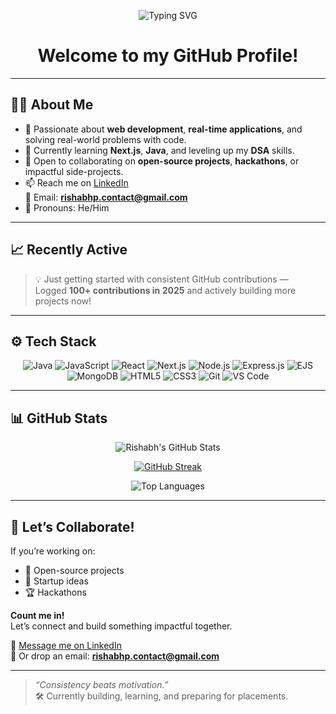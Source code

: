 <p align="center">
  <img src="https://readme-typing-svg.herokuapp.com?font=Fira+Code&size=25&pause=1000&center=true&vCenter=true&width=500&lines=Hi+There!+I'm+Rishabh+👋;Web+Developer+%7C+Hackathon+Enthusiast;Building+Real-World+Apps+with+Code;Always+Learning+💻" alt="Typing SVG" />
</p>

<h1 align="center">Welcome to my GitHub Profile!</h1>

---

## 🙋‍♂️ About Me

- 🔭 Passionate about **web development**, **real-time applications**, and solving real-world problems with code.
- 🌱 Currently learning **Next.js**, **Java**, and leveling up my **DSA** skills.
- 🤝 Open to collaborating on **open-source projects**, **hackathons**, or impactful side-projects.
- 📫 Reach me on [LinkedIn](https://www.linkedin.com/in/rishabh-prajapati-b76bb3367)  
  📧 Email: **rishabhp.contact@gmail.com**
- 💬 Pronouns: He/Him

---

## 📈 Recently Active

> 💡 Just getting started with consistent GitHub contributions —  
> Logged **100+ contributions in 2025** and actively building more projects now!

---

## ⚙️ Tech Stack

<div align="center">

![Java](https://img.shields.io/badge/Java-ED8B00?style=for-the-badge&logo=openjdk&logoColor=white)
![JavaScript](https://img.shields.io/badge/JavaScript-F7DF1E?style=for-the-badge&logo=javascript&logoColor=black)
![React](https://img.shields.io/badge/React-20232A?style=for-the-badge&logo=react&logoColor=61DAFB)
![Next.js](https://img.shields.io/badge/Next.js-000000?style=for-the-badge&logo=nextdotjs&logoColor=white)
![Node.js](https://img.shields.io/badge/Node.js-339933?style=for-the-badge&logo=nodedotjs&logoColor=white)
![Express.js](https://img.shields.io/badge/Express.js-404D59?style=for-the-badge)
![EJS](https://img.shields.io/badge/EJS-3178C6?style=for-the-badge)
![MongoDB](https://img.shields.io/badge/MongoDB-4EA94B?style=for-the-badge&logo=mongodb&logoColor=white)
![HTML5](https://img.shields.io/badge/HTML5-E34F26?style=for-the-badge&logo=html5&logoColor=white)
![CSS3](https://img.shields.io/badge/CSS3-1572B6?style=for-the-badge&logo=css3&logoColor=white)
![Git](https://img.shields.io/badge/Git-F05032?style=for-the-badge&logo=git&logoColor=white)
![VS Code](https://img.shields.io/badge/VSCode-007ACC?style=for-the-badge&logo=visualstudiocode&logoColor=white)

</div>

---

## 📊 GitHub Stats

<div align="center">

![Rishabh's GitHub Stats](https://github-readme-stats.vercel.app/api?username=Rishabh6353&show_icons=true&theme=radical&count_private=true&include_all_commits=true)

[![GitHub Streak](https://streak-stats.demolab.com?user=Rishabh6353&theme=radical&hide_border=false)](https://git.io/streak-stats)

![Top Languages](https://github-readme-stats.vercel.app/api/top-langs/?username=Rishabh6353&layout=compact&theme=radical&langs_count=8)

</div>

---

## 🚀 Let’s Collaborate!

If you’re working on:
- 🌟 Open-source projects  
- 🚀 Startup ideas  
- 🏆 Hackathons  

**Count me in!**  
Let’s connect and build something impactful together.

📩 [Message me on LinkedIn](https://www.linkedin.com/in/rishabh-prajapati-b76bb3367)  
📧 Or drop an email: **rishabhp.contact@gmail.com**

---

> _“Consistency beats motivation.”_  
> 🛠 Currently building, learning, and preparing for placements.
